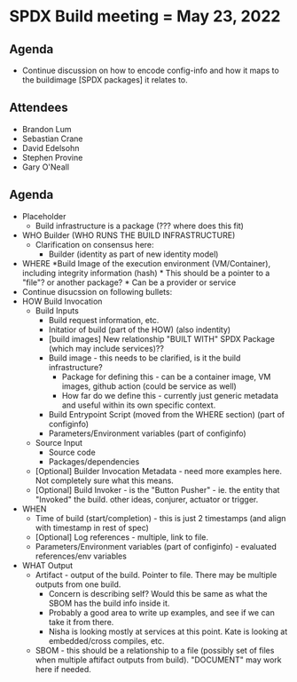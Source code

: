# SPDX Build meeting = May 23, 2022

## Agenda

* Continue discussion on how to encode config-info and how it maps to the buildimage [SPDX packages] it relates to.

## Attendees

* Brandon Lum
* Sebastian Crane
* David Edelsohn
* Stephen Provine
* Gary O'Neall

## Agenda

* Placeholder
  * Build infrastructure is a package (??? where does this fit)
* WHO Builder (WHO RUNS THE BUILD INFRASTRUCTURE)
  * Clarification on consensus here:
    * Builder (identity as part of new identity model)
* WHERE
      *Build Image of the execution environment (VM/Container), including integrity information (hash)
      * This should be a pointer to a "file"?  or another package?
      * Can be a provider or service
* Continue disucssion on following bullets:
* HOW Build Invocation
  * Build Inputs
    * Build request information, etc.
    * Initatior of build (part of the HOW) (also indentity)
    * [build images] New relationship "BUILT WITH" SPDX Package (which may include services)??
    * Build image - this needs to be clarified, is it the build infrastructure?
      * Package for defining this - can be a container image, VM images, github action (could be service as well)
      * How far do we define this - currently just generic metadata and useful within its own specific context.
    * Build Entrypoint Script (moved from the WHERE section) (part of configinfo)
    * Parameters/Environment variables (part of configinfo)
  * Source Input
    * Source code
    * Packages/dependencies
  * [Optional] Builder Invocation Metadata - need more examples here.   Not completely sure what this means.
  * [Optional] Build Invoker - is the "Button Pusher" - ie. the entity that "Invoked" the build.  other ideas, conjurer, actuator or trigger.
* WHEN
  * Time of build (start/completion)  - this is just 2 timestamps (and align with timestamp in rest of spec)
  * [Optional] Log references - multiple,  link to file.
  * Parameters/Environment variables (part of configinfo) - evaluated references/env variables
* WHAT Output
  * Artifact - output of the build.   Pointer to file.   There may be multiple outputs from one build.
    * Concern is describing self?   Would this be same as what the SBOM has the build info inside it.
    * Probably a good area to write up examples, and see if we can take it from there.
    * Nisha is looking mostly at services at this point.   Kate is looking at embedded/cross compiles, etc.
  * SBOM - this should be a relationship to a file (possibly set of files when multiple aftifact outputs from build).  "DOCUMENT" may work here if needed.
